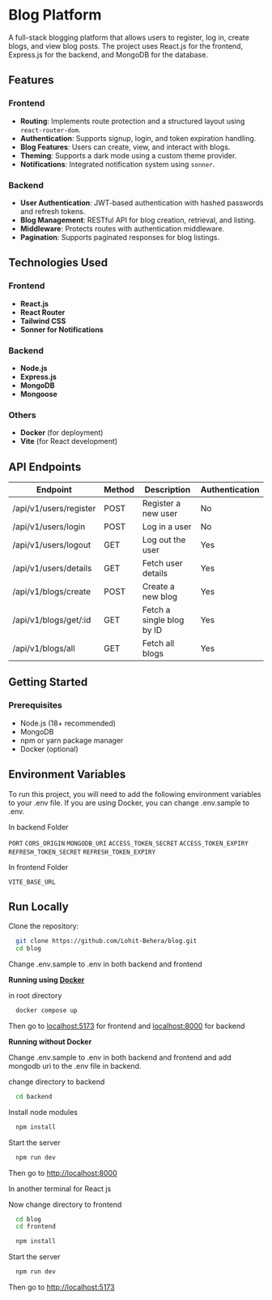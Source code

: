 # Blog Platform

A full-stack blogging platform that allows users to register, log in, create blogs, and view blog posts. The project uses React.js for the frontend, Express.js for the backend, and MongoDB for the database.

## Features

### Frontend

- **Routing**: Implements route protection and a structured layout using `react-router-dom`.
- **Authentication**: Supports signup, login, and token expiration handling.
- **Blog Features**: Users can create, view, and interact with blogs.
- **Theming**: Supports a dark mode using a custom theme provider.
- **Notifications**: Integrated notification system using `sonner`.

### Backend

- **User Authentication**: JWT-based authentication with hashed passwords and refresh tokens.
- **Blog Management**: RESTful API for blog creation, retrieval, and listing.
- **Middleware**: Protects routes with authentication middleware.
- **Pagination**: Supports paginated responses for blog listings.

## Technologies Used

### Frontend

- **React.js**
- **React Router**
- **Tailwind CSS**
- **Sonner for Notifications**

### Backend

- **Node.js**
- **Express.js**
- **MongoDB**
- **Mongoose**

### Others

- **Docker** (for deployment)
- **Vite** (for React development)

## API Endpoints

| Endpoint               | Method | Description               | Authentication |
| ---------------------- | ------ | ------------------------- | -------------- |
| /api/v1/users/register | POST   | Register a new user       | No             |
| /api/v1/users/login    | POST   | Log in a user             | No             |
| /api/v1/users/logout   | GET    | Log out the user          | Yes            |
| /api/v1/users/details  | GET    | Fetch user details        | Yes            |
| /api/v1/blogs/create   | POST   | Create a new blog         | Yes            |
| /api/v1/blogs/get/:id  | GET    | Fetch a single blog by ID | Yes            |
| /api/v1/blogs/all      | GET    | Fetch all blogs           | Yes            |

## Getting Started

### Prerequisites

- Node.js (18+ recommended)
- MongoDB
- npm or yarn package manager
- Docker (optional)

## Environment Variables

To run this project, you will need to add the following environment variables to your .env file. If you are using Docker, you can change .env.sample to .env.

In backend Folder

`PORT`
`CORS_ORIGIN`
`MONGODB_URI`
`ACCESS_TOKEN_SECRET`
`ACCESS_TOKEN_EXPIRY`
`REFRESH_TOKEN_SECRET`
`REFRESH_TOKEN_EXPIRY`

In frontend Folder

`VITE_BASE_URL`

## Run Locally

Clone the repository:

```bash
  git clone https://github.com/Lohit-Behera/blog.git
  cd blog
```

Change .env.sample to .env in both backend and frontend

**Running using [Docker](https://www.docker.com/)**

in root directory

```bash
  docker compose up
```

Then go to [localhost:5173](http://localhost:5173/) for frontend and [localhost:8000](http://localhost:8000/) for backend

**Running without Docker**

Change .env.sample to .env in both backend and frontend and add mongodb uri to the .env file in backend.

change directory to backend

```bash
  cd backend
```

Install node modules

```bash
  npm install
```

Start the server

```bash
  npm run dev
```

Then go to [http://localhost:8000](http://localhost:8000)

In another terminal for React js

Now change directory to frontend

```bash
  cd blog
  cd frontend
```

```bash
  npm install
```

Start the server

```bash
  npm run dev
```

Then go to [http://localhost:5173](http://localhost:5173)
